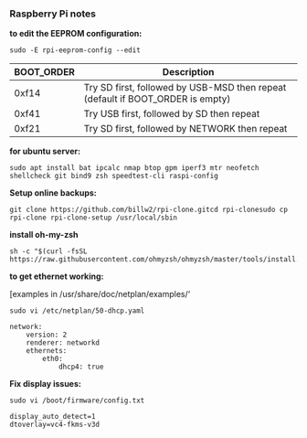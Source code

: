 ### Raspberry Pi notes

**to edit the EEPROM configuration:**

```
sudo -E rpi-eeprom-config --edit
```

| **BOOT_ORDER** | **Description**                                                                    |
|------------|--------------------------------------------------------------------------------|
| 0xf14      | Try SD first, followed by USB-MSD then repeat (default if BOOT_ORDER is empty) |
| 0xf41      | Try USB first, followed by SD then repeat                                      |
| 0xf21      | Try SD first, followed by NETWORK then repeat                                  |

**for ubuntu server:**

```
sudo apt install bat ipcalc nmap btop gpm iperf3 mtr neofetch shellcheck git bind9 zsh speedtest-cli raspi-config
```

**Setup online backups:**

```
git clone https://github.com/billw2/rpi-clone.gitcd rpi-clonesudo cp rpi-clone rpi-clone-setup /usr/local/sbin
```

**install oh-my-zsh**

```
sh -c "$(curl -fsSL https://raw.githubusercontent.com/ohmyzsh/ohmyzsh/master/tools/install.sh)"
```

**to get ethernet working:**

\[examples in /usr/share/doc/netplan/examples/‘

```
sudo vi /etc/netplan/50-dhcp.yaml
```

```
network:
	version: 2
	renderer: networkd
	ethernets:
		eth0:
			dhcp4: true
```

**Fix display issues:**

```
sudo vi /boot/firmware/config.txt
```

```
display_auto_detect=1
dtoverlay=vc4-fkms-v3d
```
